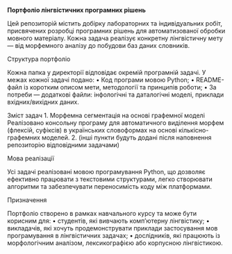 **Портфоліо лінгвістичних програмних рішень**

Цей репозиторій містить добірку лабораторних та індивідуальних робіт, присвячених розробці програмних рішень для автоматизованої обробки мовного матеріалу. Кожна задача реалізує конкретну лінгвістичну мету — від морфемного аналізу до побудови баз даних словників.

Структура портфоліо

Кожна папка у директорії відповідає окремій програмній задачі. У межах кожної задачі подано:
	•	Код програми мовою Python;
	•	README-файл із коротким описом мети, методології та принципів роботи;
	•	За потреби — додаткові файли: інфологічні та даталогічні моделі, приклади вхідних/вихідних даних.

Зміст задач
	1.	Морфемна сегментація на основі графемної моделі
Реалізовано консольну програму для автоматичного виділення морфем (флексій, суфіксів) в українських словоформах на основі кількісно-графемних моделей.
	2.	(інші пункти будуть додані після наповнення репозиторію відповідними задачами)

Мова реалізації

Усі задачі реалізовані мовою програмування Python, що дозволяє ефективно працювати з текстовими структурами, легко створювати алгоритми та забезпечувати переносимість коду між платформами.

Призначення

Портфоліо створено в рамках навчального курсу та може бути корисним для:
	•	студентів, які вивчають комп’ютерну лінгвістику;
	•	викладачів, які хочуть продемонструвати приклади застосування мов програмування в лінгвістичних задачах;
	•	дослідників, які працюють із морфологічним аналізом, лексикографією або корпусною лінгвістикою.
